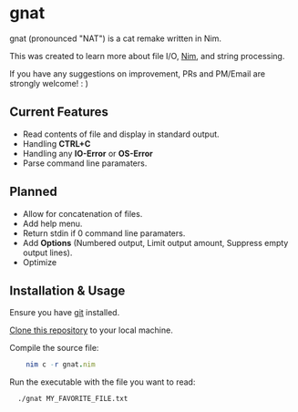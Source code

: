 
# gnat

gnat (pronounced "NAT") is a cat remake written in Nim.

This was created to learn more about file I/O, [Nim](https://nim-lang.org), and string processing.

If you have any suggestions on improvement, PRs and PM/Email are strongly welcome!   : )


## Current Features

- Read contents of file and display in standard output.
- Handling **CTRL+C**
- Handling any **IO-Error** or **OS-Error**
- Parse command line paramaters.
## Planned

- Allow for concatenation of files.
- Add help menu.
- Return stdin if 0 command line paramaters.
- Add **Options** (Numbered output, Limit output amount, Suppress empty output lines).
- Optimize


## Installation & Usage

Ensure you have [git](https://github.com/git-guides/install-git) installed.

[Clone this repository](https://docs.github.com/en/repositories/creating-and-managing-repositories/cloning-a-repository) to your local machine.

Compile the source file:
```nim
    nim c -r gnat.nim
```
Run the executable with the file you want to read:
```bash
  ./gnat MY_FAVORITE_FILE.txt
```

